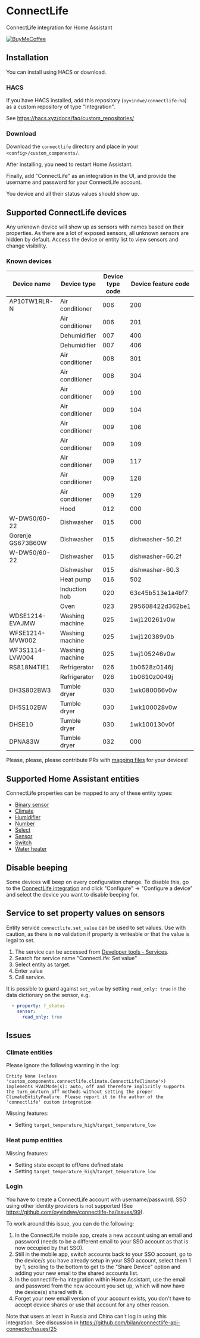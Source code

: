 # ConnectLife

ConnectLife integration for Home Assistant

[![BuyMeCoffee](https://www.buymeacoffee.com/assets/img/custom_images/orange_img.png)](https://www.buymeacoffee.com/oyvindwev)

## Installation

You can install using HACS or download.

### HACS
If you have HACS installed, add this repository (`oyvindwe/connectlife-ha`) as a custom repository of type "Integration".

See https://hacs.xyz/docs/faq/custom_repositories/ 

### Download

Download the `connectlife` directory and place in your `<config>/custom_components/`.

After installing, you need to restart Home Assistant.

Finally, add "ConnectLife" as an integration in the UI, and provide the username and password for your ConnectLife account.

You device and all their status values should show up.

## Supported ConnectLife devices

Any unknown device will show up as sensors with names based on their properties. As there are a lot of exposed
sensors, all unknown sensors are hidden by default. Access the device or entity list to view sensors and change
visibility.

### Known devices

| Device name       | Device type     | Device type code | Device feature code |
|-------------------|-----------------|------------------|---------------------|
| AP10TW1RLR-N      | Air conditioner | 006              | 200                 |
|                   | Air conditioner | 006              | 201                 |
|                   | Dehumidifier    | 007              | 400                 |
|                   | Dehumidifier    | 007              | 406                 |
|                   | Air conditioner | 008              | 301                 |
|                   | Air conditioner | 008              | 304                 |
|                   | Air conditioner | 009              | 100                 |
|                   | Air conditioner | 009              | 104                 |
|                   | Air conditioner | 009              | 106                 |
|                   | Air conditioner | 009              | 109                 |
|                   | Air conditioner | 009              | 117                 |
|                   | Air conditioner | 009              | 128                 |
|                   | Air conditioner | 009              | 129                 |
|                   | Hood            | 012              | 000                 |
| W-DW50/60-22      | Dishwasher      | 015              | 000                 |
| Gorenje GS673B60W | Dishwasher      | 015              | dishwasher-50.2f    |
| W-DW50/60-22      | Dishwasher      | 015              | dishwasher-60.2f    |
|                   | Dishwasher      | 015              | dishwasher-60.3     |
|                   | Heat pump       | 016              | 502                 |
|                   | Induction hob   | 020              | 63c45b513e1a4bf7    |
|                   | Oven            | 023              | 295608422d362be1    |
| WDSE1214-EVAJMW   | Washing machine | 025              | 1wj120261v0w        |
| WFSE1214-MVW002   | Washing machine | 025              | 1wj120389v0b        |
| WF3S1114-LVW004   | Washing machine | 025              | 1wj105246v0w        |
| RS818N4TIE1       | Refrigerator    | 026              | 1b0628z0146j        |
|                   | Refrigerator    | 026              | 1b0610z0049j        |
| DH3S802BW3        | Tumble dryer    | 030              | 1wk080066v0w        |
| DH5S102BW         | Tumble dryer    | 030              | 1wk100028v0w        |
| DHSE10            | Tumble dryer    | 030              | 1wk100130v0f        |
| DPNA83W           | Tumble dryer    | 032              | 000                 |

Please, please, please contribute PRs with [mapping files](custom_components/connectlife/data_dictionaries) for your devices!

## Supported Home Assistant entities

ConnectLife properties can be mapped to any of these entity types:

- [Binary sensor](https://developers.home-assistant.io/docs/core/entity/binary-sensor)
- [Climate](https://developers.home-assistant.io/docs/core/entity/climate)
- [Humidifier](https://developers.home-assistant.io/docs/core/entity/humidifier)
- [Number](https://developers.home-assistant.io/docs/core/entity/number)
- [Select](https://developers.home-assistant.io/docs/core/entity/select)
- [Sensor](https://developers.home-assistant.io/docs/core/entity/sensor)
- [Switch](https://developers.home-assistant.io/docs/core/entity/switch)
- [Water heater](https://developers.home-assistant.io/docs/core/entity/water-heater)

## Disable beeping

Some devices will beep on every configuration change. To disable this, go to the
[ConnectLife integration](https://my.home-assistant.io/redirect/integration/?domain=connectlife)
and click "Configure" → "Configure a device" and select the device you want to disable beeping for. 

## Service to set property values on sensors

Entity service `connectlife.set_value` can be used to set values. Use with caution, as there is **no** validation
if property is writeable or that the value is legal to set.

1. The service can be accessed from [Developer tools - Services](https://my.home-assistant.io/redirect/developer_services/).
2. Search for service name "ConnectLife: Set value"
3. Select entity as target.
4. Enter value
5. Call service.

It is possible to guard against `set_value` by setting `read_only: true` in the data dictionary on the sensor, e.g.
```yaml
  - property: f_status 
    sensor:
      read_only: true
```

## Issues

### Climate entities

Please ignore the following warning in the log:
```
Entity None (<class 'custom_components.connectlife.climate.ConnectLifeClimate'>) implements HVACMode(s): auto, off and therefore implicitly supports the turn_on/turn_off methods without setting the proper ClimateEntityFeature. Please report it to the author of the 'connectlife' custom integration
```

Missing features:
- Setting `target_temperature_high`/`target_temperature_low`

### Heat pump entities
 
Missing features:
- Setting state except to off/one defined state
- Setting `target_temperature_high`/`target_temperature_low`

### Login

You have to create a ConnectLife account with username/password. SSO using other identity providers is not supported (See https://github.com/oyvindwe/connectlife-ha/issues/99).

To work around this issue, you can do the following:
1. In the ConnectLife mobile app, create a new account using an email and password (needs to be a different email to your SSO account as that is now occupied by that SSO).
2. Still in the mobile app, switch accounts back to your SSO account, go to the device/s you have already setup in your SSO account, select them 1 by 1, scrolling to the bottom to get to the "Share Device" option and adding your new email to the shared accounts list.
3. In the connectlife-ha integration within Home Assistant, use the email and password from the new account you set up, which will now have the device(s) shared with it.
4. Forget your new email version of your account exists, you don't have to accept device shares or use that account for any other reason.

Note that users at least in Russia and China can't log in using this integration. See discussion in
https://github.com/bilan/connectlife-api-connector/issues/25
